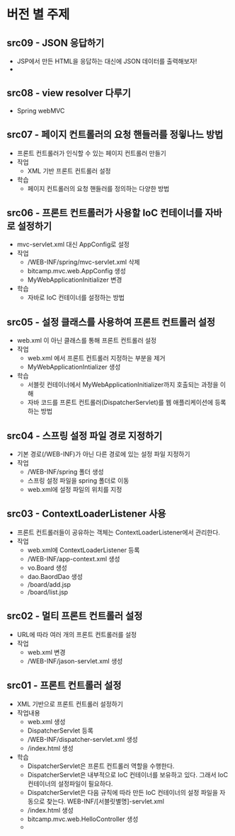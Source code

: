 # 버전 별 주제

## src09 - JSON 응답하기
- JSP에서 만든 HTML을 응답하는 대신에 JSON 데이터를 출력해보자!
-

## src08 - view resolver 다루기
- Spring webMVC

## src07 - 페이지 컨트롤러의 요청 핸들러를 정읳나느 방법
- 프론트 컨트롤러가 인식할 수 있는 페이지 컨트롤러 만들기
- 작업
	- XML 기반 프론트 컨트롤러 설정
- 학습
	- 페이지 컨트롤러의 요청 핸들러를 정의하는 다양한 방법	

## src06 - 프론트 컨트롤러가 사용할 IoC 컨테이너를 자바로 설정하기
- mvc-servlet.xml 대신 AppConfig로 설정
- 작업
    - /WEB-INF/spring/mvc-servlet.xml 삭제
    - bitcamp.mvc.web.AppConfig 생성
    - MyWebApplicationInitializer 변경
- 학습
    - 자바로 IoC 컨테이너를 설정하는 방법
    
## src05 - 설정 클래스를 사용하여 프론트 컨트롤러 설정
- web.xml 이 아닌 클래스를 통해 프론트 컨트롤러 설정
- 작업 
    - web.xml 에서 프론트 컨트롤러 지정하는 부분을 제거
    - MyWebApplicationIntializer 생성
- 학습
    - 서블릿 컨테이너에서 MyWebApplicationInitializer까지 호출되는 과정을 이해 
    - 자바 코드를 프론트 컨트롤러(DispatcherServlet)를 웹 애플리케이션에 등록하는 방법

## src04 - 스프링 설정 파일 경로 지정하기
- 기본 경로(/WEB-INF)가 아닌 다른 경로에 있는 설정 파일 지정하기
- 작업
	- /WEB-INF/spring 폴더 생성
	- 스프링 설정 파일을 spring 폴더로 이동
	- web.xml에 설정 파일의 위치를 지정

## src03 - ContextLoaderListener 사용 
- 프론트 컨트롤러들이 공유하는 객체는 ContextLoaderListener에서 관리한다.
- 작업
	- web.xml에 ContextLoaderListener 등록
	- /WEB-INF/app-context.xml 생성
	- vo.Board 생성
	- dao.BaordDao 생성
	- /board/add.jsp
	- /board/list.jsp

## src02 - 멀티 프론트 컨트롤러 설정
- URL에 따라 여러 개의 프론트 컨트롤러를 설정
- 작업
	- web.xml 변경
	- /WEB-INF/jason-servlet.xml 생성

## src01 - 프론트 컨트롤러 설정
- XML 기반으로 프론트 컨트롤러 설정하기 
- 작업내용
	- web.xml 생성
	- DispatcherServlet 등록
	- /WEB-INF/dispatcher-servlet.xml 생성 
	- /index.html 생성
- 학습
	- DispatcherServlet은 프론트 컨트롤러 역할을 수행한다.
	- DispatcherServlet은 내부적으로 IoC 컨테이너를 보유하고 있다.
	    그래서 IoC 컨테이너의 설정파일이 필요하다.
	- DispatcherServlet은 다음 규칙에 따라 만든 IoC 컨테이너의 설정 파일을 자동으로 찾는다.
	  WEB-INF/[서블릿별명]-servlet.xml
	- /index.html 생성
	- bitcamp.mvc.web.HelloController 생성
	- 
